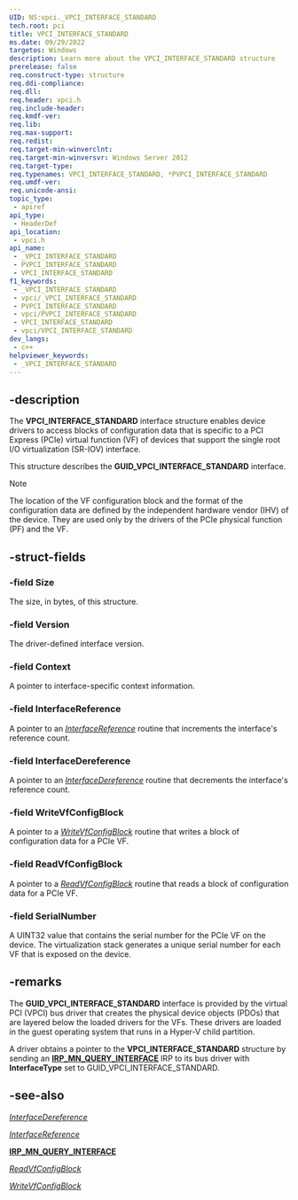 ```yaml
---
UID: NS:vpci._VPCI_INTERFACE_STANDARD
tech.root: pci
title: VPCI_INTERFACE_STANDARD
ms.date: 09/29/2022
targetos: Windows
description: Learn more about the VPCI_INTERFACE_STANDARD structure
prerelease: false
req.construct-type: structure
req.ddi-compliance: 
req.dll: 
req.header: vpci.h
req.include-header: 
req.kmdf-ver: 
req.lib: 
req.max-support: 
req.redist: 
req.target-min-winverclnt: 
req.target-min-winversvr: Windows Server 2012
req.target-type: 
req.typenames: VPCI_INTERFACE_STANDARD, *PVPCI_INTERFACE_STANDARD
req.umdf-ver: 
req.unicode-ansi: 
topic_type:
 - apiref
api_type:
 - HeaderDef
api_location:
 - vpci.h
api_name:
 - _VPCI_INTERFACE_STANDARD
 - PVPCI_INTERFACE_STANDARD
 - VPCI_INTERFACE_STANDARD
f1_keywords:
 - _VPCI_INTERFACE_STANDARD
 - vpci/_VPCI_INTERFACE_STANDARD
 - PVPCI_INTERFACE_STANDARD
 - vpci/PVPCI_INTERFACE_STANDARD
 - VPCI_INTERFACE_STANDARD
 - vpci/VPCI_INTERFACE_STANDARD
dev_langs:
 - c++
helpviewer_keywords:
 - _VPCI_INTERFACE_STANDARD
---
```


## -description

The **VPCI\_INTERFACE\_STANDARD** interface structure enables device drivers to access blocks of configuration data that is specific to a PCI Express (PCIe) virtual function (VF) of devices that support the single root I/O virtualization (SR-IOV) interface.

This structure describes the **GUID\_VPCI\_INTERFACE\_STANDARD** interface.

> [!NOTE]
> The location of the VF configuration block and the format of the configuration data are defined by the independent hardware vendor (IHV) of the device. They are used only by the drivers of the PCIe physical function (PF) and the VF.

## -struct-fields

### -field Size

The size, in bytes, of this structure.

### -field Version

The driver-defined interface version.

### -field Context

A pointer to interface-specific context information.

### -field InterfaceReference

A pointer to an [*InterfaceReference*](../wdm/ns-wdm-_interface.md) routine that increments the interface's reference count.

### -field InterfaceDereference

A pointer to an [*InterfaceDereference*](../wdm/nc-wdm-pinterface_dereference.md) routine that decrements the interface's reference count.

### -field WriteVfConfigBlock

A pointer to a [*WriteVfConfigBlock*](nc-vpci-vpci_write_block.md) routine that writes a block of configuration data for a PCIe VF.

### -field ReadVfConfigBlock

A pointer to a [*ReadVfConfigBlock*](nc-vpci-vpci_read_block.md) routine that reads a block of configuration data for a PCIe VF.

### -field SerialNumber

A UINT32 value that contains the serial number for the PCIe VF on the device. The virtualization stack generates a unique serial number for each VF that is exposed on the device.

## -remarks

The **GUID\_VPCI\_INTERFACE\_STANDARD** interface is provided by the virtual PCI (VPCI) bus driver that creates the physical device objects (PDOs) that are layered below the loaded drivers for the VFs. These drivers are loaded in the guest operating system that runs in a Hyper-V child partition.

A driver obtains a pointer to the **VPCI\_INTERFACE\_STANDARD** structure by sending an [**IRP\_MN\_QUERY\_INTERFACE**](/windows-hardware/drivers/kernel/irp-mn-query-interface) IRP to its bus driver with **InterfaceType** set to GUID\_VPCI\_INTERFACE\_STANDARD.

## -see-also

[*InterfaceDereference*](../wdm/nc-wdm-pinterface_dereference.md)

[*InterfaceReference*](../wdm/ns-wdm-_interface.md)

[**IRP\_MN\_QUERY\_INTERFACE**](/windows-hardware/drivers/kernel/irp-mn-query-interface)

[*ReadVfConfigBlock*](nc-vpci-vpci_read_block.md)

[*WriteVfConfigBlock*](nc-vpci-vpci_write_block.md)

